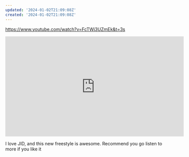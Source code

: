```yaml
---
updated: '2024-01-02T21:09:08Z'
created: '2024-01-02T21:09:08Z'
---
```

https://www.youtube.com/watch?v=FcTWj3UZmEk&t=3s

<iframe width="560" height="315" src="https://www.youtube.com/embed/FcTWj3UZmEk?si=VGNZJCJQo3LCKCOD" title="YouTube video player" frameborder="0" allow="accelerometer; autoplay; clipboard-write; encrypted-media; gyroscope; picture-in-picture; web-share" allowfullscreen></iframe>

I love JID, and this new freestyle is awesome. Recommend you go listen to more if you like it